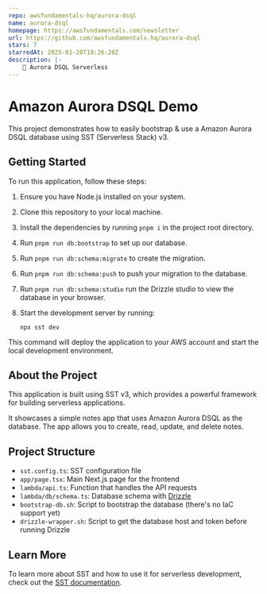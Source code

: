 ```yaml
---
repo: awsfundamentals-hq/aurora-dsql
name: aurora-dsql
homepage: https://awsfundamentals.com/newsletter
url: https://github.com/awsfundamentals-hq/aurora-dsql
stars: 7
starredAt: 2025-01-20T18:26:28Z
description: |-
    💾 Aurora DSQL Serverless
---
```


# Amazon Aurora DSQL Demo

This project demonstrates how to easily bootstrap & use a Amazon Aurora DSQL database using SST (Serverless Stack) v3.

## Getting Started

To run this application, follow these steps:

1. Ensure you have Node.js installed on your system.
2. Clone this repository to your local machine.
3. Install the dependencies by running `pnpm i` in the project root directory.
4. Run `pnpm run db:bootstrap` to set up our database.
5. Run `pnpm run db:schema:migrate` to create the migration.
6. Run `pnpm run db:schema:push` to push your migration to the database.
7. Run `pnpm run db:schema:studio` run the Drizzle studio to view the database in your browser.
8. Start the development server by running:

   ```
   npx sst dev
   ```

This command will deploy the application to your AWS account and start the local development environment.

## About the Project

This application is built using SST v3, which provides a powerful framework for building serverless applications.

It showcases a simple notes app that uses Amazon Aurora DSQL as the database.
The app allows you to create, read, update, and delete notes.

## Project Structure

- `sst.config.ts`: SST configuration file
- `app/page.tsx`: Main Next.js page for the frontend
- `lambda/api.ts`: Function that handles the API requests
- `lambda/db/schema.ts`: Database schema with [Drizzle](https://github.com/drizzle-team/drizzle-orm)
- `bootstrap-db.sh`: Script to bootstrap the database (there's no IaC support yet)
- `drizzle-wrapper.sh`: Script to get the database host and token before running Drizzle

## Learn More

To learn more about SST and how to use it for serverless development, check out the [SST documentation](https://docs.sst.dev/).


